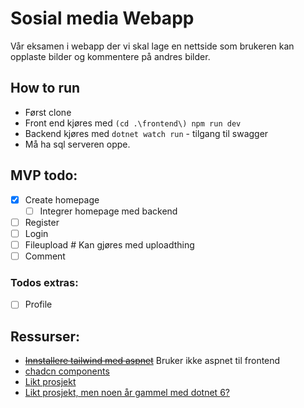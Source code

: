 # Sosial media Webapp
Vår eksamen i webapp der vi skal lage en nettside som brukeren kan opplaste bilder og kommentere på andres bilder.

## How to run
- Først clone
- Front end kjøres med `(cd .\frontend\) npm run dev`
- Backend kjøres med `dotnet watch run` - tilgang til swagger
- Må ha sql serveren oppe.

## MVP todo:
- [x] Create homepage
  - [ ] Integrer homepage med backend   
- [ ] Register
- [ ] Login
- [ ] Fileupload # Kan gjøres med uploadthing
- [ ] Comment

### Todos extras:
- [ ] Profile

## Ressurser:
- ~~[Innstallere tailwind med aspnet](https://github.com/angeldev96/tailwind-aspdotnet/tree/master)~~ Bruker ikke aspnet til frontend
- [chadcn components](https://ui.shadcn.com/docs/components/accordion)
- [Likt prosjekt](https://github.com/teddysmithdev/FinShark)
- [Likt prosjekt, men noen år gammel med dotnet 6?](https://github.com/CodAffection/React-CRUD-with-Asp.Net-Core-Web-API)
